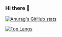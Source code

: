 ### Hi there 👋

<!--
**davc93/davc93** is a ✨ _special_ ✨ repository because its `README.md` (this file) appears on your GitHub profile.

Here are some ideas to get you started:

- 🔭 I’m currently working on ...
- 🌱 I’m currently learning ...
- 👯 I’m looking to collaborate on ...
- 🤔 I’m looking for help with ...
- 💬 Ask me about ...
- 📫 How to reach me: ...
- 😄 Pronouns: ...
- ⚡ Fun fact: ...
-->
[![Anurag's GitHub stats](https://github-readme-stats.vercel.app/api?username=davc93)](https://github.com/anuraghazra/github-readme-stats)

[![Top Langs](https://github-readme-stats.vercel.app/api/top-langs/?username=davc93)](https://github.com/anuraghazra/github-readme-stats)
